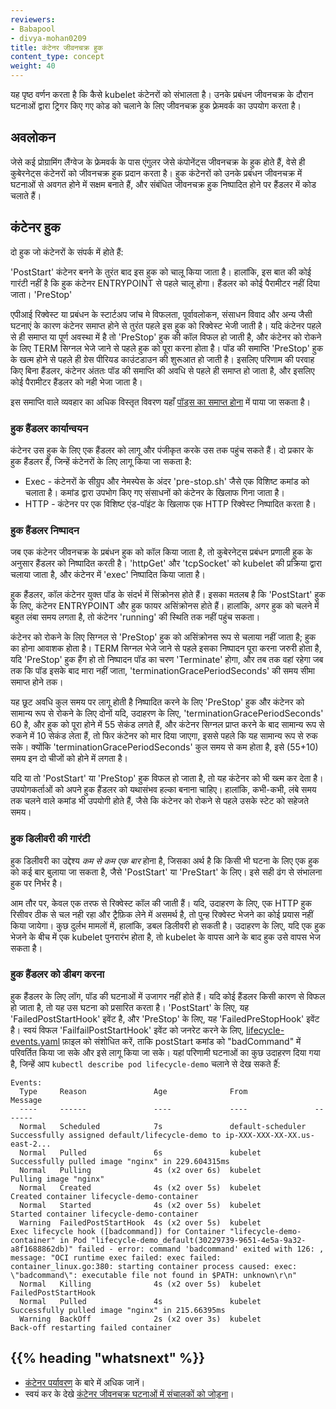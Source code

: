 ```yaml
---
reviewers:
- Babapool
- divya-mohan0209
title: कंटेनर जीवनचक्र हुक
content_type: concept
weight: 40
---
```


<!-- overview -->

यह पृष्ठ वर्णन करता है कि कैसे kubelet कंटेनरों को संभालता है। 
उनके प्रबंधन जीवनचक्र के दौरान घटनाओं द्वारा ट्रिगर किए गए कोड को चलाने के लिए 
जीवनचक्र हुक फ़्रेमवर्क का उपयोग करता है।


<!-- body -->

## अवलोकन

जेसे कई प्रोग्रामिंग लैंग्वेज के फ्रेमवर्क के पास एंगुलर जेसे कंपोनेंट्स जीवनचक्र के हुक होते हैं, 
वेसे ही कुबेरनेट्स कंटेनरों को जीवनचक्र हुक प्रदान करता है। 
हुक कंटेनरों को उनके प्रबंधन जीवनचक्र में घटनाओं से अवगत होने में सक्षम बनाते हैं, 
और संबंधित जीवनचक्र हुक निष्पादित होने पर हैंडलर में कोड चलाते हैं।


## कंटेनर हुक

दो हुक जो कंटेनरों के संपर्क में होते हैं:

'PostStart'
कंटेनर बनने के तुरंत बाद इस हुक को चालू किया जाता है। 
हालांकि, इस बात की कोई गारंटी नहीं है कि हुक कंटेनर ENTRYPOINT से पहले चालू होगा। 
हैंडलर को कोई पैरामीटर नहीं दिया जाता।
'PreStop'

एपीआई रिक्वेस्ट या प्रबंधन के स्टार्टअप जांच मे विफलता, पूर्वावलोकन, संसाधन विवाद और 
अन्य जैसी घटनाएं के कारण कंटेनर समाप्त होने से तुरंत पहले इस हुक को रिक्वेस्ट भेजी जाती है।
यदि कंटेनर पहले से ही समाप्त या पूर्ण अवस्था में है तो 'PreStop' हुक की कॉल विफल हो जाती है, 
और कंटेनर को रोकने के लिए TERM सिग्नल भेजे जाने से पहले हुक को पूरा करना होता है। 
पॉड की समाप्ति 'PreStop' हुक के खत्म होने से पहले ही ग्रेस पीरियड काउंटडाउन की शुरूआत हो जाती है। 
इसलिए परिणाम की परवाह किए बिना हैंडलर, कंटेनर अंततः पॉड की समाप्ति की अवधि से पहले ही समाप्त हो जाता है, 
और इसलिए कोई पैरामीटर हैंडलर को नही भेजा जाता है।

इस समाप्ति वाले व्यवहार का अधिक विस्तृत विवरण यहाँ 
[पॉड्स का समाप्त होना](/hi/docs/concepts/workload/pods/pod-lifecycle/#pod-termination) में पाया जा सकता है।


### हुक हैंडलर कार्यान्वयन

कंटेनर उस हुक के लिए एक हैंडलर को लागू और पंजीकृत करके उस तक पहुंच सकते हैं। 
दो प्रकार के हुक हैंडलर हैं, जिन्हें कंटेनरों के लिए लागू किया जा सकता है:

* Exec - कंटेनरों के सीग्रुप और नेमस्पेस के अंदर 'pre-stop.sh' जैसे एक विशिष्ट कमांड को चलाता है।
  कमांड द्वारा उपभोग किए गए संसाधनों को कंटेनर के खिलाफ गिना जाता है।
* HTTP - कंटेनर पर एक विशिष्ट एंड-पॉइंट के खिलाफ एक HTTP रिक्वेस्ट निष्पादित करता है।


### हुक हैंडलर निष्पादन

जब एक कंटेनर जीवनचक्र के प्रबंधन हुक को कॉल किया जाता है, 
तो कुबेरनेट्स प्रबंधन प्रणाली हुक के अनुसार हैंडलर को निष्पादित करती है। 
'httpGet' और 'tcpSocket' को kubelet की प्रक्रिया द्वारा चलाया जाता है, 
और कंटेनर में 'exec' निष्पादित किया जाता है।

हुक हैंडलर, कॉल कंटेनर युक्त पॉड के संदर्भ में सिंक्रोनस होते हैं। 
इसका मतलब है कि 'PostStart' हुक के लिए, कंटेनर ENTRYPOINT और हुक फायर असिंक्रोनस होते हैं। 
हालांकि, अगर हुक को चलने में बहुत लंबा समय लगता है, तो कंटेनर 'running' की स्थिति तक नहीं पहुंच सकता।

कंटेनर को रोकने के लिए सिग्नल से 'PreStop' हुक को असिंक्रोनस रूप से चलाया नहीं जाता है; 
हुक का होना आवाशक होता है। TERM सिग्नल भेजे जाने से पहले इसका निष्पादन पूरा करना जरुरी होता है, 
यदि 'PreStop' हुक हैंग हो तो निष्पादन पॉड का चरण 'Terminate' होगा, 
और तब तक वहां रहेगा जब तक कि पॉड इसके बाद मारा नहीं जाता, 'terminationGracePeriodSeconds' की समय सीमा समाप्त होने तक।

यह छूट अवधि कुल समय पर लागू होती है 
निष्पादित करने के लिए 'PreStop' हुक और कंटेनर को सामान्य रूप से रोकने के लिए दोनों यदि, 
उदाहरण के लिए, 'terminationGracePeriodSeconds' 60 है, और हुक को पूरा होने में 55 सेकंड लगते हैं, 
और कंटेनर सिग्नल प्राप्त करने के बाद सामान्य रूप से रुकने में 10 सेकंड लेता हैं, तो फिर कंटेनर को मार दिया जाएगा, 
इससे पहले कि यह सामान्य रूप से रुक सके। क्योंकि 'terminationGracePeriodSeconds' कुल समय से कम होता है, 
इसे (55+10) समय इन दो चीजों को होने में लगता है।

यदि या तो 'PostStart' या 'PreStop' हुक विफल हो जाता है, तो यह कंटेनर को भी ख्त्म कर देता है। 
उपयोगकर्ताओं को अपने हुक हैंडलर को यथासंभव हल्का बनाना चाहिए। 
हालांकि, कभी-कभी, लंबे समय तक चलने वाले कमांड भी उपयोगी होते हैं, 
जैसे कि कंटेनर को रोकने से पहले उसके स्टेट को सहेजते समय।


### हुक डिलीवरी की गारंटी

हुक डिलीवरी का उद्देश्य *कम से कम एक बार* होना है, जिसका अर्थ है कि 
किसी भी घटना के लिए एक हुक को कई बार बुलाया जा सकता है, जैसे 'PostStart' या 'PreStart' के लिए। 
इसे सही ढंग से संभालना हुक पर निर्भर है।

आम तौर पर, केवल एक तरफ से रिक्वेस्ट कॉल की जाती हैं। 
यदि, उदाहरण के लिए, एक HTTP हुक रिसीवर ठीक से चल नही रहा और ट्रैफ़िक लेने में असमर्थ है, 
तो पुन्ह रिक्वेस्ट भेजने का कोई प्रयास नहीं किया जायेगा। कुछ दुर्लभ मामलों में, हालांकि, डबल डिलीवरी हो सकती है। 
उदाहरण के लिए, यदि एक हुक भेजने के बीच में एक kubelet पुनरारंभ होता है, 
तो kubelet के वापस आने के बाद हुक उसे वापस भेज सकता है।


### हुक हैंडलर को डीबग करना

हुक हैंडलर के लिए लॉग, पॉड की घटनाओं में उजागर नहीं होते हैं। 
यदि कोई हैंडलर किसी कारण से विफल हो जाता है, तो यह उस घटना को प्रसारित करता है। 
'PostStart' के लिए, यह 'FailedPostStartHook' इवेंट है, और 'PreStop' के लिए, 
यह 'FailedPreStopHook' इवेंट है। स्वयं विफल 'FailfailPostStartHook' इवेंट को जनरेट करने के लिए, 
[lifecycle-events.yaml](https://raw.githubusercontent.com/kubernetes/website/main/content/en/examples/pods/lifecycle-events.yaml) 
फ़ाइल को संशोधित करें, ताकि postStart कमांड को "badCommand" में परिवर्तित किया जा सके और इसे लागू किया जा सके। 
यहां परिणामी घटनाओं का कुछ उदाहरण दिया गया है, जिन्हें आप 
`kubectl describe pod lifecycle-demo` चलाने से देख सकते हैंं:


```
Events:
  Type     Reason               Age              From               Message
  ----     ------               ----             ----               -------
  Normal   Scheduled            7s               default-scheduler  Successfully assigned default/lifecycle-demo to ip-XXX-XXX-XX-XX.us-east-2...
  Normal   Pulled               6s               kubelet            Successfully pulled image "nginx" in 229.604315ms
  Normal   Pulling              4s (x2 over 6s)  kubelet            Pulling image "nginx"
  Normal   Created              4s (x2 over 5s)  kubelet            Created container lifecycle-demo-container
  Normal   Started              4s (x2 over 5s)  kubelet            Started container lifecycle-demo-container
  Warning  FailedPostStartHook  4s (x2 over 5s)  kubelet            Exec lifecycle hook ([badcommand]) for Container "lifecycle-demo-container" in Pod "lifecycle-demo_default(30229739-9651-4e5a-9a32-a8f1688862db)" failed - error: command 'badcommand' exited with 126: , message: "OCI runtime exec failed: exec failed: container_linux.go:380: starting container process caused: exec: \"badcommand\": executable file not found in $PATH: unknown\r\n"
  Normal   Killing              4s (x2 over 5s)  kubelet            FailedPostStartHook
  Normal   Pulled               4s               kubelet            Successfully pulled image "nginx" in 215.66395ms
  Warning  BackOff              2s (x2 over 3s)  kubelet            Back-off restarting failed container
```


## {{% heading "whatsnext" %}}

* [कंटेनर पर्यावरण](/hi/docs/concepts/containers/container-environment/) के बारे में अधिक जानें।
* स्वयं कर के देखे
  [कंटेनर जीवनचक्र घटनाओं में संचालकों को जोड़ना](/docs/tasks/config-pod-container/attach-handler-lifecycle-event/)।
